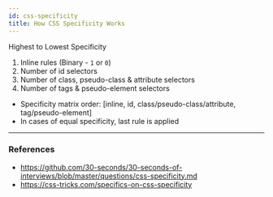 ```yaml
---
id: css-specificity
title: How CSS Specificity Works
---
```


Highest to Lowest Specificity

1. Inline rules (Binary - `1` or `0`)
2. Number of id selectors
3. Number of class, pseudo-class & attribute selectors
4. Number of tags & pseudo-element selectors

- Specificity matrix order: [inline, id, class/pseudo-class/attribute, tag/pseudo-element]
- In cases of equal specificity, last rule is applied

---
### References

- https://github.com/30-seconds/30-seconds-of-interviews/blob/master/questions/css-specificity.md
- https://css-tricks.com/specifics-on-css-specificity